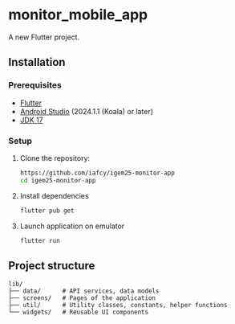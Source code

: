 # monitor_mobile_app

A new Flutter project.

## Installation

### Prerequisites

- [Flutter](https://docs.flutter.dev/get-started/install/windows/mobile)
- [Android Studio](https://developer.android.com/studio) (2024.1.1 (Koala) or later)
- [JDK 17](https://www.oracle.com/java/technologies/javase/jdk17-archive-downloads.html)

### Setup

1. Clone the repository:
    ```bash
    https://github.com/iafcy/igem25-monitor-app
    cd igem25-monitor-app
    ```
2. Install dependencies
    ```bash
    flutter pub get
    ```
3. Launch application on emulator
    ```bash
    flutter run
    ```

## Project structure

```
lib/
├── data/      # API services, data models
├── screens/   # Pages of the application
├── util/      # Utility classes, constants, helper functions
└── widgets/   # Reusable UI components
```